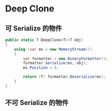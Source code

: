 # Deep Clone

## 可 Serialize 的物件

```csharp
public static T DeepClone<T>(T obj)
{
    using (var ms = new MemoryStream())
    {
        var formatter = new BinaryFormatter();
        formatter.Serialize(ms, obj);
        ms.Position = 0;

        return (T) formatter.Deserialize(ms);
    }
}
```

## 不可 Serialize 的物件

